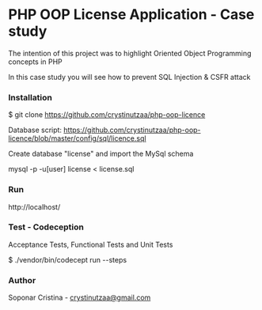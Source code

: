 
# PHP OOP License Application - Case study
The intention of this project was to highlight Oriented Object Programming concepts in PHP

In this case study you will see how to prevent SQL Injection & CSFR attack



### Installation

$ git clone https://github.com/crystinutzaa/php-oop-licence


Database script: https://github.com/crystinutzaa/php-oop-licence/blob/master/config/sql/licence.sql

Create database "license" and import the MySql schema

mysql -p -u[user] license < license.sql


### Run
http://localhost/


### Test - Codeception

Acceptance Tests, Functional Tests and Unit Tests

$ ./vendor/bin/codecept run --steps


### Author
Soponar Cristina - <crystinutzaa@gmail.com> 

